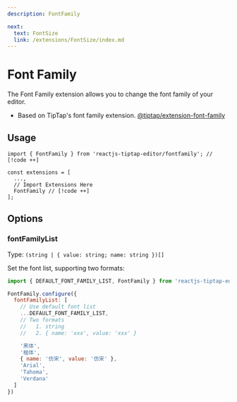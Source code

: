 ```yaml
---
description: FontFamily

next:
  text: FontSize
  link: /extensions/FontSize/index.md
---
```


# Font Family

The Font Family extension allows you to change the font family of your editor.

- Based on TipTap's font family extension. [@tiptap/extension-font-family](https://tiptap.dev/docs/editor/extensions/functionality/fontfamily)

## Usage

```tsx
import { FontFamily } from 'reactjs-tiptap-editor/fontfamily'; // [!code ++]

const extensions = [
  ...,
  // Import Extensions Here
  FontFamily // [!code ++]
];
```

## Options

### fontFamilyList

Type: `(string | { value: string; name: string })[]`

Set the font list, supporting two formats:

```js
import { DEFAULT_FONT_FAMILY_LIST, FontFamily } from 'reactjs-tiptap-editor/fontfamily'

FontFamily.configure({
  fontFamilyList: [
    // Use default font list
    ...DEFAULT_FONT_FAMILY_LIST,
    // Two formats
    //   1. string
    //   2. { name: 'xxx', value: 'xxx' }

    '黑体',
    '楷体',
    { name: '仿宋', value: '仿宋' },
    'Arial',
    'Tahoma',
    'Verdana'
  ]
})
```
